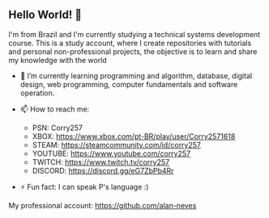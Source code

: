 ## Hello World! 👋


I'm from Brazil and I'm currently studying a technical systems development course. This is a study account, where I create repositories with tutorials and personal non-professional projects, the objective is to learn and share my knowledge with the world

- 🌱 I’m currently learning programming and algorithm, database, digital design, web programming, computer fundamentals and software operation.
- 📫 How to reach me:
  -  PSN: Corry257
  -  XBOX: https://www.xbox.com/pt-BR/play/user/Corry2571618
  -  STEAM: https://steamcommunity.com/id/corry257
  -  YOUTUBE: https://www.youtube.com/corry257
  -  TWITCH: https://www.twitch.tv/corry257
  -  DISCORD: https://discord.gg/eG7ZbPb4Rr 
 
- ⚡ Fun fact: I can speak P's language :)
  
My professional account: https://github.com/alan-neves
